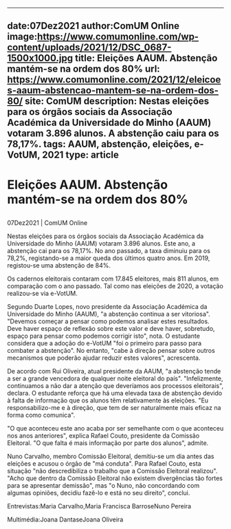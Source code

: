 
---
date:07Dez2021
author:ComUM Online
image:https://www.comumonline.com/wp-content/uploads/2021/12/DSC_0687-1500x1000.jpg
title: Eleições AAUM. Abstenção mantém-se na ordem dos 80%
url: https://www.comumonline.com/2021/12/eleicoes-aaum-abstencao-mantem-se-na-ordem-dos-80/
site: ComUM
description: Nestas eleições para os órgãos sociais da Associação Académica da Universidade do Minho (AAUM) votaram 3.896 alunos. A abstenção caiu para os 78,17%.
tags: AAUM, abstenção, eleições, e-VotUM, 2021
type: article
---


# Eleições AAUM. Abstenção mantém-se na ordem dos 80%

## 

07Dez2021 | ComUM Online

Nestas eleições para os órgãos sociais da Associação Académica da Universidade do Minho (AAUM) votaram 3.896 alunos. Este ano, a abstenção cai para os 78,17%. No ano passado, a taxa diminuiu para os 78,2%, registando-se a maior queda dos últimos quatro anos. Em 2019, registou-se uma abstenção de 84%.

Os cadernos eleitorais contaram com 17.845 eleitores, mais 811 alunos, em comparação com o ano passado. Tal como nas eleições de 2020, a votação realizou-se via e-VotUM.



Segundo Duarte Lopes, novo presidente da Associação Académica da Universidade do Minho (AAUM), "a abstenção continua a ser vitoriosa". "Devemos começar a pensar como podemos analisar estes resultados. Deve haver espaço de reflexão sobre este valor e deve haver, sobretudo, espaço para pensar como podemos corrigir isto", nota. O estudante considera que a adoção do e-VotUM "foi o primeiro para passo para combater a abstenção". No entanto, "cabe à direção pensar sobre outros mecanismos que poderão ajudar reduzir estes valores", acrescenta.

De acordo com Rui Oliveira, atual presidente da AAUM, "a abstenção tende a ser a grande vencedora de qualquer noite eleitoral do país". "Infelizmente, continuamos a não dar a atenção que deveríamos aos processos eleitorais", declara. O estudante reforça que há uma elevada taxa de abstenção devido à falta de informação que os alunos têm relativamente às eleições. "Eu responsabilizo-me e à direção, que tem de ser naturalmente mais eficaz na forma como comunica".

"O que aconteceu este ano acaba por ser semelhante com o que aconteceu nos anos anteriores", explica Rafael Couto, presidente da Comissão Eleitoral. "O que falta é mais informação por parte dos alunos", admite.

Nuno Carvalho, membro Comissão Eleitoral, demitiu-se um dia antes das eleições e acusou o órgão de "má conduta". Para Rafael Couto, esta situação "não descredibiliza o trabalho que a Comissão Eleitoral realizou". "Acho que dentro da Comissão Eleitoral não existem divergências tão fortes para se apresentar demissão", mas "o Nuno, não concordando com algumas opiniões, decidiu fazê-lo e está no seu direito", conclui.

Entrevistas:Maria Carvalho,Maria Francisca BarroseNuno Pereira

Multimédia:Joana DantaseJoana Oliveira

